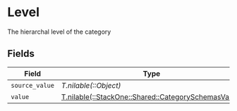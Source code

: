 # Level

The hierarchal level of the category


## Fields

| Field                                                                                              | Type                                                                                               | Required                                                                                           | Description                                                                                        |
| -------------------------------------------------------------------------------------------------- | -------------------------------------------------------------------------------------------------- | -------------------------------------------------------------------------------------------------- | -------------------------------------------------------------------------------------------------- |
| `source_value`                                                                                     | *T.nilable(::Object)*                                                                              | :heavy_minus_sign:                                                                                 | N/A                                                                                                |
| `value`                                                                                            | [T.nilable(::StackOne::Shared::CategorySchemasValue)](../../models/shared/categoryschemasvalue.md) | :heavy_minus_sign:                                                                                 | N/A                                                                                                |